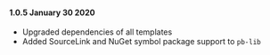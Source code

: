 #### 1.0.5 January 30 2020 ####

- Upgraded dependencies of all templates
- Added SourceLink and NuGet symbol package support to `pb-lib`